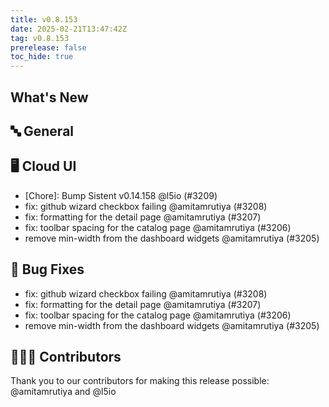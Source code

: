 ```yaml
---
title: v0.8.153
date: 2025-02-21T13:47:42Z
tag: v0.8.153
prerelease: false
toc_hide: true
---
```


## What's New
## 🔤 General
## 🖥 Cloud UI

- [Chore]: Bump Sistent v0.14.158 @l5io (#3209)
- fix: github wizard checkbox failing @amitamrutiya (#3208)
- fix: formatting for the detail page @amitamrutiya (#3207)
- fix: toolbar spacing for the catalog page @amitamrutiya (#3206)
- remove min-width from the dashboard widgets @amitamrutiya (#3205)

## 🐛 Bug Fixes

- fix: github wizard checkbox failing @amitamrutiya (#3208)
- fix: formatting for the detail page @amitamrutiya (#3207)
- fix: toolbar spacing for the catalog page @amitamrutiya (#3206)
- remove min-width from the dashboard widgets @amitamrutiya (#3205)

## 👨🏽‍💻 Contributors

Thank you to our contributors for making this release possible:
@amitamrutiya and @l5io

